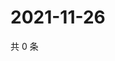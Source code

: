 # 2021-11-26

共 0 条

<!-- BEGIN WEIBO -->
<!-- 最后更新时间 Fri Nov 26 2021 14:17:20 GMT+0800 (China Standard Time) -->

<!-- END WEIBO -->
